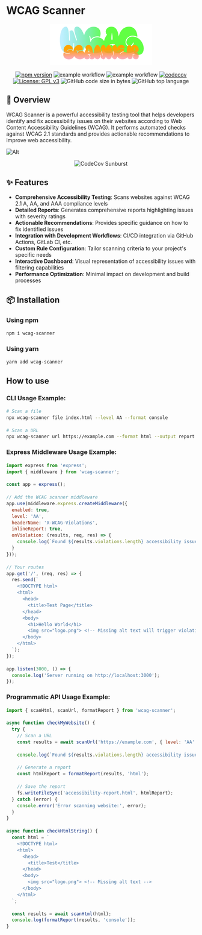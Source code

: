 # WCAG Scanner

<div align="center">
  <img src="/imgs/wcag-scanner-logo.png" alt="WCAG Scanner Logo" />
  
  [![npm version](https://img.shields.io/npm/v/wcag-scanner.svg)](https://www.npmjs.com/package/wcag-scanner)
  ![example workflow](https://github.com/sinhaparth5/wcag-scanner/actions/workflows/lint.yml/badge.svg)
  ![example workflow](https://github.com/sinhaparth5/wcag-scanner/actions/workflows/typo-check.yml/badge.svg)
  [![codecov](https://codecov.io/gh/sinhaparth5/wcag-scanner/graph/badge.svg?token=TOJOPXNYGV)](https://codecov.io/gh/sinhaparth5/wcag-scanner)
  [![License: GPL v3](https://img.shields.io/badge/License-GPLv3-blue.svg)](https://github.com/sinhaparth5/wcag-scanner/blob/main/LICENSE)
  ![GitHub code size in bytes](https://img.shields.io/github/languages/code-size/sinhaparth5/wcag-scanner)
  ![GitHub top language](https://img.shields.io/github/languages/top/sinhaparth5/wcag-scanner)
</div>

## 🚀 Overview

WCAG Scanner is a powerful accessibility testing tool that helps developers identify and fix accessibility issues on their websites according to Web Content Accessibility Guidelines (WCAG). It performs automated checks against WCAG 2.1 standards and provides actionable recommendations to improve web accessibility.

![Alt](https://repobeats.axiom.co/api/embed/ea9b7507716a27718ca4869364db5f69100a6bb1.svg "Repobeats analytics image")

<div align="center"><img src="https://codecov.io/gh/sinhaparth5/wcag-scanner/graphs/sunburst.svg?token=TOJOPXNYGV" alt="CodeCov Sunburst" /> </div>

## ✨ Features

- **Comprehensive Accessibility Testing**: Scans websites against WCAG 2.1 A, AA, and AAA compliance levels
- **Detailed Reports**: Generates comprehensive reports highlighting issues with severity ratings
- **Actionable Recommendations**: Provides specific guidance on how to fix identified issues
- **Integration with Development Workflows**: CI/CD integration via GitHub Actions, GitLab CI, etc.
- **Custom Rule Configuration**: Tailor scanning criteria to your project's specific needs
- **Interactive Dashboard**: Visual representation of accessibility issues with filtering capabilities
- **Performance Optimization**: Minimal impact on development and build processes

## 📦 Installation

### Using npm

```bash
npm i wcag-scanner
```

### Using yarn
```bash
yarn add wcag-scanner
```

## How to use
### CLI Usage Example:

```bash
# Scan a file
npx wcag-scanner file index.html --level AA --format console

# Scan a URL
npx wcag-scanner url https://example.com --format html --output report.html
```

### Express Middleware Usage Example:

```JavaScript
import express from 'express';
import { middleware } from 'wcag-scanner';

const app = express();

// Add the WCAG scanner middleware
app.use(middleware.express.createMiddleware({
  enabled: true,
  level: 'AA',
  headerName: 'X-WCAG-Violations',
  inlineReport: true,
  onViolation: (results, req, res) => {
    console.log(`Found ${results.violations.length} accessibility issues in ${req.path}`);
  }
}));

// Your routes
app.get('/', (req, res) => {
  res.send(`
    <!DOCTYPE html>
    <html>
      <head>
        <title>Test Page</title>
      </head>
      <body>
        <h1>Hello World</h1>
        <img src="logo.png"> <!-- Missing alt text will trigger violation -->
      </body>
    </html>
  `);
});

app.listen(3000, () => {
  console.log('Server running on http://localhost:3000');
});
```

### Programmatic API Usage Example:
```JavaScript
import { scanHtml, scanUrl, formatReport } from 'wcag-scanner';

async function checkMyWebsite() {
  try {
    // Scan a URL
    const results = await scanUrl('https://example.com', { level: 'AA' });
    
    console.log(`Found ${results.violations.length} accessibility issues`);
    
    // Generate a report
    const htmlReport = formatReport(results, 'html');
    
    // Save the report
    fs.writeFileSync('accessibility-report.html', htmlReport);
  } catch (error) {
    console.error('Error scanning website:', error);
  }
}

async function checkHtmlString() {
  const html = `
    <!DOCTYPE html>
    <html>
      <head>
        <title>Test</title>
      </head>
      <body>
        <img src="logo.png"> <!-- Missing alt text -->
      </body>
    </html>
  `;
  
  const results = await scanHtml(html);
  console.log(formatReport(results, 'console'));
}
```